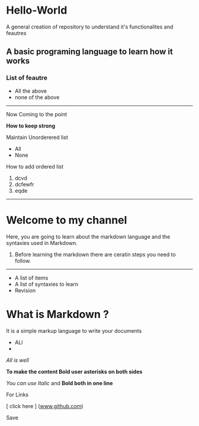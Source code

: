 # Hello-World
A general creation of repository to understand it's functionalites and feautres
## A basic programing language to learn how it works

### List of feautre
  - All the above
  - none of the above
------

Now Coming to the point

****How to keep strong****

Maintain Unorderered list

- All
- None


How to add ordered list
1. dcvd
2. dcfewfr
3. eqde
----
# Welcome to my channel 
Here, you are going to learn about the markdown language and the syntaxies used in Markdown.
1. Before learning the markdown there are ceratin steps you need to follow.
-------
- A list of items
- A list of syntaxies to learn
- Revision
# What is Markdown ?
It is a simple markup language to write your documents
  - ALl
  - 
_All is well_

**To make the content Bold user asterisks on both sides**

_You can use Italic_ and **Bold both in one line**

For Links

[ click here ] (www.github.com)

Save
